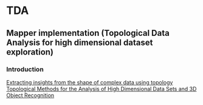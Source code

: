 # TDA
## Mapper implementation (Topological Data Analysis for high dimensional dataset exploration)


### Introduction

[Extracting insights from the shape of complex data using topology](http://www.nature.com/articles/srep01236)
[Topological Methods for the Analysis of High Dimensional Data Sets and 3D Object Recognition](https://pdfs.semanticscholar.org/b768/cffc3d2eecdad6bf2dfd9f345a449cc59af7.pdf)

